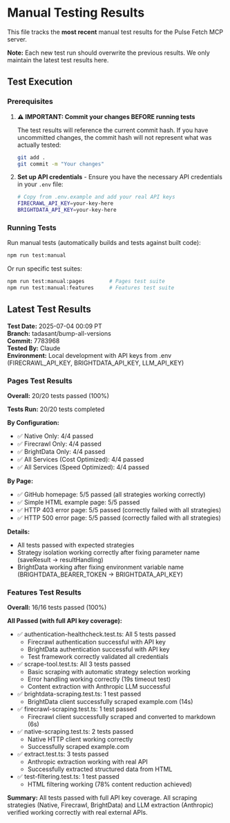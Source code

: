 # Manual Testing Results

This file tracks the **most recent** manual test results for the Pulse Fetch MCP server.

**Note:** Each new test run should overwrite the previous results. We only maintain the latest test results here.

## Test Execution

### Prerequisites

1. **⚠️ IMPORTANT: Commit your changes BEFORE running tests**

   The test results will reference the current commit hash. If you have uncommitted changes, the commit hash will not represent what was actually tested:

   ```bash
   git add .
   git commit -m "Your changes"
   ```

2. **Set up API credentials** - Ensure you have the necessary API credentials in your `.env` file:
   ```bash
   # Copy from .env.example and add your real API keys
   FIRECRAWL_API_KEY=your-key-here
   BRIGHTDATA_API_KEY=your-key-here
   ```

### Running Tests

Run manual tests (automatically builds and tests against built code):

```bash
npm run test:manual
```

Or run specific test suites:

```bash
npm run test:manual:pages        # Pages test suite
npm run test:manual:features     # Features test suite
```

## Latest Test Results

**Test Date:** 2025-07-04 00:09 PT  
**Branch:** tadasant/bump-all-versions  
**Commit:** 7783968  
**Tested By:** Claude  
**Environment:** Local development with API keys from .env (FIRECRAWL_API_KEY, BRIGHTDATA_API_KEY, LLM_API_KEY)

### Pages Test Results

**Overall:** 20/20 tests passed (100%)

**Tests Run:** 20/20 tests completed

**By Configuration:**

- ✅ Native Only: 4/4 passed
- ✅ Firecrawl Only: 4/4 passed
- ✅ BrightData Only: 4/4 passed
- ✅ All Services (Cost Optimized): 4/4 passed
- ✅ All Services (Speed Optimized): 4/4 passed

**By Page:**

- ✅ GitHub homepage: 5/5 passed (all strategies working correctly)
- ✅ Simple HTML example page: 5/5 passed
- ✅ HTTP 403 error page: 5/5 passed (correctly failed with all strategies)
- ✅ HTTP 500 error page: 5/5 passed (correctly failed with all strategies)

**Details:**

- All tests passed with expected strategies
- Strategy isolation working correctly after fixing parameter name (saveResult → resultHandling)
- BrightData working after fixing environment variable name (BRIGHTDATA_BEARER_TOKEN → BRIGHTDATA_API_KEY)

### Features Test Results

**Overall:** 16/16 tests passed (100%)

**All Passed (with full API key coverage):**

- ✅ authentication-healthcheck.test.ts: All 5 tests passed
  - Firecrawl authentication successful with API key
  - BrightData authentication successful with API key
  - Test framework correctly validated all credentials
- ✅ scrape-tool.test.ts: All 3 tests passed
  - Basic scraping with automatic strategy selection working
  - Error handling working correctly (19s timeout test)
  - Content extraction with Anthropic LLM successful
- ✅ brightdata-scraping.test.ts: 1 test passed
  - BrightData client successfully scraped example.com (14s)
- ✅ firecrawl-scraping.test.ts: 1 test passed
  - Firecrawl client successfully scraped and converted to markdown (6s)
- ✅ native-scraping.test.ts: 2 tests passed
  - Native HTTP client working correctly
  - Successfully scraped example.com
- ✅ extract.test.ts: 3 tests passed
  - Anthropic extraction working with real API
  - Successfully extracted structured data from HTML
- ✅ test-filtering.test.ts: 1 test passed
  - HTML filtering working (78% content reduction achieved)

**Summary:** All tests passed with full API key coverage. All scraping strategies (Native, Firecrawl, BrightData) and LLM extraction (Anthropic) verified working correctly with real external APIs.
